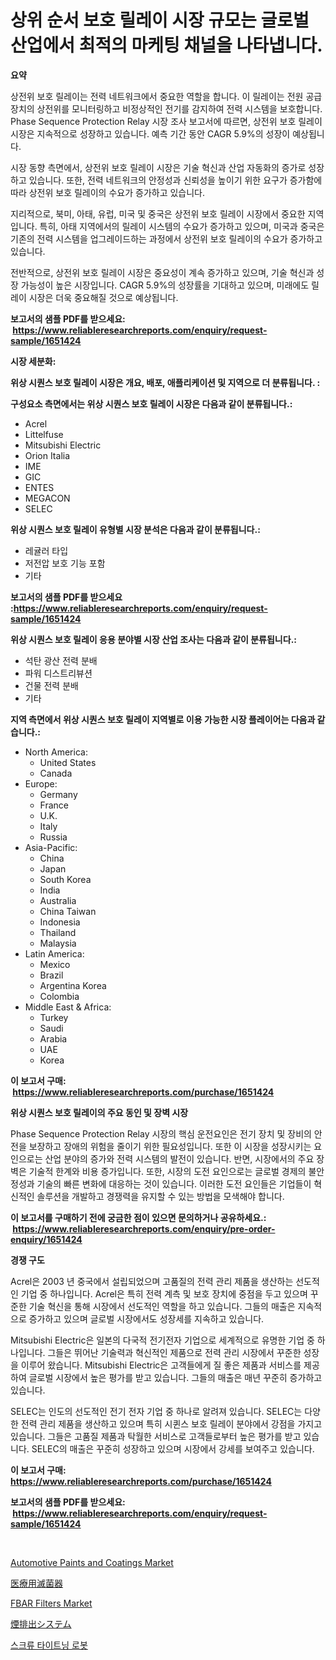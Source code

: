 <p><h1>상위 순서 보호 릴레이 시장 규모는 글로벌 산업에서 최적의 마케팅 채널을 나타냅니다.</h1></p><p><strong>요약</strong></p>
<p><p>상전위 보호 릴레이는 전력 네트워크에서 중요한 역할을 합니다. 이 릴레이는 전원 공급 장치의 상전위를 모니터링하고 비정상적인 전기를 감지하여 전력 시스템을 보호합니다. Phase Sequence Protection Relay 시장 조사 보고서에 따르면, 상전위 보호 릴레이 시장은 지속적으로 성장하고 있습니다. 예측 기간 동안 CAGR 5.9%의 성장이 예상됩니다.</p><p>시장 동향 측면에서, 상전위 보호 릴레이 시장은 기술 혁신과 산업 자동화의 증가로 성장하고 있습니다. 또한, 전력 네트워크의 안정성과 신뢰성을 높이기 위한 요구가 증가함에 따라 상전위 보호 릴레이의 수요가 증가하고 있습니다.</p><p>지리적으로, 북미, 아태, 유럽, 미국 및 중국은 상전위 보호 릴레이 시장에서 중요한 지역입니다. 특히, 아태 지역에서의 릴레이 시스템의 수요가 증가하고 있으며, 미국과 중국은 기존의 전력 시스템을 업그레이드하는 과정에서 상전위 보호 릴레이의 수요가 증가하고 있습니다.</p><p>전반적으로, 상전위 보호 릴레이 시장은 중요성이 계속 증가하고 있으며, 기술 혁신과 성장 가능성이 높은 시장입니다. CAGR 5.9%의 성장률을 기대하고 있으며, 미래에도 릴레이 시장은 더욱 중요해질 것으로 예상됩니다.</p></p>
<p><strong>보고서의 샘플 PDF를 받으세요: &nbsp;<a href="https://www.reliableresearchreports.com/enquiry/request-sample/1651424">https://www.reliableresearchreports.com/enquiry/request-sample/1651424</a></strong></p>
<p><strong>시장 세분화:</strong></p>
<p><strong> 위상 시퀀스 보호 릴레이 시장은 개요, 배포, 애플리케이션 및 지역으로 더 분류됩니다. :</strong></p>
<p><strong>구성요소 측면에서는 위상 시퀀스 보호 릴레이 시장은 다음과 같이 분류됩니다.:</strong></p>
<p><ul><li>Acrel</li><li>Littelfuse</li><li>Mitsubishi Electric</li><li>Orion Italia</li><li>IME</li><li>GIC</li><li>ENTES</li><li>MEGACON</li><li>SELEC</li></ul></p>
<p><strong> 위상 시퀀스 보호 릴레이 유형별 시장 분석은 다음과 같이 분류됩니다.:</strong></p>
<p><ul><li>레귤러 타입</li><li>저전압 보호 기능 포함</li><li>기타</li></ul></p>
<p><strong>보고서의 샘플 PDF를 받으세요 :<a href="https://www.reliableresearchreports.com/enquiry/request-sample/1651424">https://www.reliableresearchreports.com/enquiry/request-sample/1651424</a></strong></p>
<p><strong> 위상 시퀀스 보호 릴레이 응용 분야별 시장 산업 조사는 다음과 같이 분류됩니다.:</strong></p>
<p><ul><li>석탄 광산 전력 분배</li><li>파워 디스트리뷰션</li><li>건물 전력 분배</li><li>기타</li></ul></p>
<p><strong>지역 측면에서 위상 시퀀스 보호 릴레이 지역별로 이용 가능한 시장 플레이어는 다음과 같습니다.:</strong></p>
<p><ul>
    <li>
        North America:
        <ul>
            <li>United States</li>
            <li>Canada</li>
        </ul>
    </li>
    <li>
        Europe:
        <ul>
            <li>Germany</li>
            <li>France</li>
            <li>U.K.</li>
            <li>Italy</li>
            <li>Russia</li>
        </ul>
    </li>
    <li>
        Asia-Pacific:
        <ul>
            <li>China</li>
            <li>Japan</li>
            <li>South Korea</li>
            <li>India</li>
            <li>Australia</li>
            <li>China Taiwan</li>
            <li>Indonesia</li>
            <li>Thailand</li>
            <li>Malaysia</li>
        </ul>
    </li>
    <li>
        Latin America:
        <ul>
            <li>Mexico</li>
            <li>Brazil</li>
            <li>Argentina Korea</li>
            <li>Colombia</li>
        </ul>
    </li>
    <li>
        Middle East & Africa:
        <ul>
            <li>Turkey</li>
            <li>Saudi</li>
            <li>Arabia</li>
            <li>UAE</li>
            <li>Korea</li>
        </ul>
    </li>
    </ul></p>
<p><strong>이 보고서 구매: &nbsp;<a href="https://www.reliableresearchreports.com/purchase/1651424">https://www.reliableresearchreports.com/purchase/1651424</a></strong></p>
<p><strong>위상 시퀀스 보호 릴레이의 주요 동인 및 장벽 시장</strong></p>
<p><p>Phase Sequence Protection Relay 시장의 핵심 운전요인은 전기 장치 및 장비의 안전을 보장하고 장애의 위험을 줄이기 위한 필요성입니다. 또한 이 시장을 성장시키는 요인으로는 산업 분야의 증가와 전력 시스템의 발전이 있습니다. 반면, 시장에서의 주요 장벽은 기술적 한계와 비용 증가입니다. 또한, 시장의 도전 요인으로는 글로벌 경제의 불안정성과 기술의 빠른 변화에 대응하는 것이 있습니다. 이러한 도전 요인들은 기업들이 혁신적인 솔루션을 개발하고 경쟁력을 유지할 수 있는 방법을 모색해야 합니다.</p></p>
<p><strong>이 보고서를 구매하기 전에 궁금한 점이 있으면 문의하거나 공유하세요.: &nbsp;<a href="https://www.reliableresearchreports.com/enquiry/pre-order-enquiry/1651424">https://www.reliableresearchreports.com/enquiry/pre-order-enquiry/1651424</a></strong></p>
<p><strong>경쟁 구도</strong></p>
<p><p>Acrel은 2003 년 중국에서 설립되었으며 고품질의 전력 관리 제품을 생산하는 선도적인 기업 중 하나입니다. Acrel은 특히 전력 계측 및 보호 장치에 중점을 두고 있으며 꾸준한 기술 혁신을 통해 시장에서 선도적인 역할을 하고 있습니다. 그들의 매출은 지속적으로 증가하고 있으며 글로벌 시장에서도 성장세를 지속하고 있습니다.</p><p>Mitsubishi Electric은 일본의 다국적 전기전자 기업으로 세계적으로 유명한 기업 중 하나입니다. 그들은 뛰어난 기술력과 혁신적인 제품으로 전력 관리 시장에서 꾸준한 성장을 이루어 왔습니다. Mitsubishi Electric은 고객들에게 질 좋은 제품과 서비스를 제공하여 글로벌 시장에서 높은 평가를 받고 있습니다. 그들의 매출은 매년 꾸준히 증가하고 있습니다.</p><p>SELEC는 인도의 선도적인 전기 전자 기업 중 하나로 알려져 있습니다. SELEC는 다양한 전력 관리 제품을 생산하고 있으며 특히 시퀸스 보호 릴레이 분야에서 강점을 가지고 있습니다. 그들은 고품질 제품과 탁월한 서비스로 고객들로부터 높은 평가를 받고 있습니다. SELEC의 매출은 꾸준히 성장하고 있으며 시장에서 강세를 보여주고 있습니다.</p></p>
<p><strong>이 보고서 구매: &nbsp; <a href="https://www.reliableresearchreports.com/purchase/1651424">https://www.reliableresearchreports.com/purchase/1651424</a></strong></p>
<p><strong>보고서의 샘플 PDF를 받으세요: &nbsp;<a href="https://www.reliableresearchreports.com/enquiry/request-sample/1651424">https://www.reliableresearchreports.com/enquiry/request-sample/1651424</a></strong><strong></strong></p>
<p>&nbsp;</p>
<p><p><a href="https://issuu.com/reportprime-2/docs/automotive-paints-and-coatings-market-size-2030.pp">Automotive Paints and Coatings Market</a></p><p><a href="https://github.com/oqxogxyvqe90775/Market-Research-Report-List-1/blob/main/454650311402.md">医療用滅菌器</a></p><p><a href="https://github.com/gulaimolin/Market-Research-Report-List-3/blob/main/fbar-filters-market.md">FBAR Filters Market</a></p><p><a href="https://github.com/DonaldShaw1965/Market-Research-Report-List-1/blob/main/520182111403.md">煙排出システム</a></p><p><a href="https://github.com/lzrvbyqzftro57/Market-Research-Report-List-1/blob/main/694139610411.md">스크류 타이트닝 로봇</a></p></p>